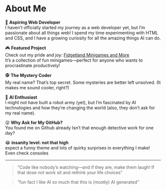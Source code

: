 # About Me

👾 **Aspiring Web Developer**  
I haven’t officially started my journey as a web developer yet, but I’m passionate about all things web! I spend my time experimenting with HTML and CSS, and I have a growing curiosity for all the amazing things AI can do.

🎮 **Featured Project**  
Check out my pride and joy: [Fidgetland Minigames and More](https://fidgetboyrolly.github.io/fidgetland-minigames-and-more/)  
It’s a collection of fun minigames—perfect for anyone who wants to procrastinate productively!

🕵️ **The Mystery Coder**  
My real name? That’s top secret. Some mysteries are better left unsolved. (It makes me sound cooler, right?)

🤖 **AI Enthusiast**  
I might not have built a robot army (yet), but I’m fascinated by AI technologies and how they’re changing the world (also, they don’t ask for my real name).

😜 **Why Ask for My GitHub?**  
You found me on Github already Isn’t that enough detective work for one day?

😂 **insanity level: not that high**  
expect a funny theme and lots of quirky surprises in everything I make! Even check consoles

---

> “Code like nobody’s watching—and if they are, make them laugh! If that dose not work sit and rethink your life choices”

>”fun fact I like AI so much that this is (mostly) AI generated”

